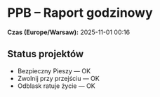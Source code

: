 # PPB – Raport godzinowy
**Czas (Europe/Warsaw):** 2025-11-01 00:16

## Status projektów
- Bezpieczny Pieszy — OK
- Zwolnij przy przejściu — OK
- Odblask ratuje życie — OK

